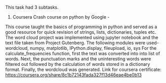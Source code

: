 This task had 3 subtasks.

1. Coursera Crash course on python by Google -
 
This course taught the basics of programming in python and served as a good resource for quick revision of strings, lists, dictionaries, tuples etc.
The word cloud project was implemented using jupyter notebook and the text file taken from Project Gutenberg.
The following modules were used- wordcloud, numpy, matplotlib, IPython.display, fileupload, io, sys
For the calculate_frequencies function, first the text was converted into into list of words. 
Next, the punctuation marks and the uninteresting words were filtered out followed by the calculation of words stored in a dictionary format.
Finally, the wordcloud was generated.
Link for coursera certificate: https://coursera.org/share/8c1b72143fada327f13d46eae4be0b13

